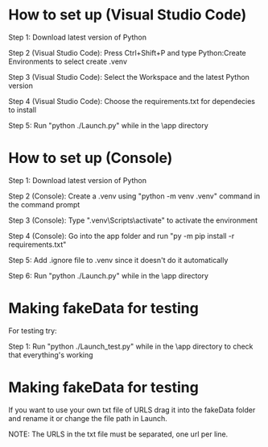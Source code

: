 # How to set up (Visual Studio Code)

Step 1: Download latest version of Python

Step 2 (Visual Studio Code): Press Ctrl+Shift+P and type Python:Create Environments to select create .venv

Step 3 (Visual Studio Code): Select the Workspace and the latest Python version

Step 4 (Visual Studio Code): Choose the requirements.txt for dependecies to install

Step 5: Run "python ./Launch.py" while in the \app directory

# How to set up (Console)

Step 1: Download latest version of Python

Step 2 (Console): Create a .venv using "python -m venv .venv" command in the command prompt

Step 3 (Console): Type ".venv\Scripts\activate" to activate the environment

Step 4 (Console): Go into the app folder and run "py -m pip install -r requirements.txt" 

Step 5: Add .ignore file to .venv since it doesn't do it automatically

Step 6: Run "python ./Launch.py" while in the \app directory

# Making fakeData for testing

For testing try:

Step 1: Run "python ./Launch_test.py" while in the \app directory to check that everything's working

# Making fakeData for testing

If you want to use your own txt file of URLS drag it into the fakeData folder and rename it or change the file path in Launch.

NOTE: The URLS in the txt file must be separated, one url per line.
